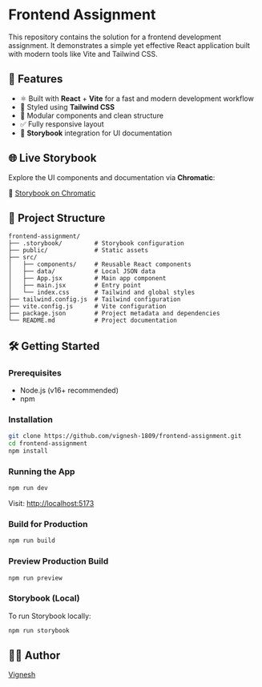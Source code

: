 # Frontend Assignment

This repository contains the solution for a frontend development assignment. It demonstrates a simple yet effective React application built with modern tools like Vite and Tailwind CSS.

## 🚀 Features

- ⚛️ Built with **React** + **Vite** for a fast and modern development workflow
- 🎨 Styled using **Tailwind CSS**
- 🧩 Modular components and clean structure
- ✅ Fully responsive layout
- 📘 **Storybook** integration for UI documentation

## 🌐 Live Storybook

Explore the UI components and documentation via **Chromatic**:

🔗 [Storybook on Chromatic](https://683193e35f18916f3a1a458f-prxnkyzzpa.chromatic.com/)

## 📁 Project Structure

```
frontend-assignment/
├── .storybook/         # Storybook configuration
├── public/             # Static assets
├── src/
│   ├── components/     # Reusable React components
│   ├── data/           # Local JSON data
│   ├── App.jsx         # Main app component
│   ├── main.jsx        # Entry point
│   └── index.css       # Tailwind and global styles
├── tailwind.config.js  # Tailwind configuration
├── vite.config.js      # Vite configuration
├── package.json        # Project metadata and dependencies
└── README.md           # Project documentation
```

## 🛠️ Getting Started

### Prerequisites

- Node.js (v16+ recommended)
- npm

### Installation

```bash
git clone https://github.com/vignesh-1809/frontend-assignment.git
cd frontend-assignment
npm install
```

### Running the App

```bash
npm run dev
```

Visit: [http://localhost:5173](http://localhost:5173)

### Build for Production

```bash
npm run build
```

### Preview Production Build

```bash
npm run preview
```

### Storybook (Local)

To run Storybook locally:

```bash
npm run storybook
```

## 🙋‍♂️ Author

[Vignesh](https://github.com/vignesh-1809)

